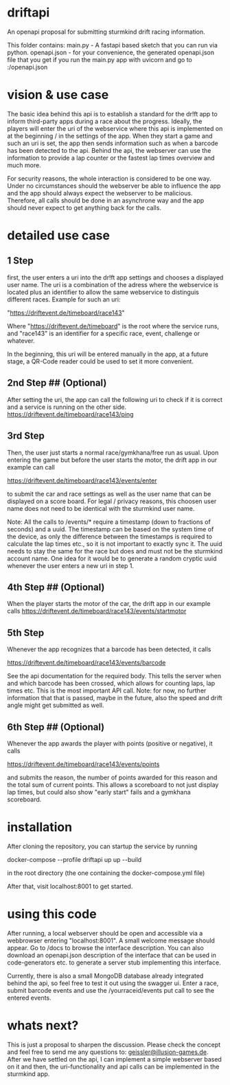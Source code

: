 # driftapi
An openapi proposal for submitting sturmkind drift racing information.

This folder contains:
main.py - A fastapi based sketch that you can run via python.
openapi.json - for your convenience, the generated openapi.json file that you get if you run the main.py app with uvicorn and go to <yourcomputer>:<yourport>/openapi.json

# vision & use case
The basic idea behind this api is to establish a standard for the dr!ft app to inform third-party apps during a race about the progress. Ideally, the players will enter the uri of the webservice where this api is implemented on at the beginning / in the settings of the app. When they start a game and such an uri is set, the app then sends information such as when a barcode has been detected to the api. Behind the api, the webserver can use the information to provide a lap counter or the fastest lap times overview and much more.

For security reasons, the whole interaction is considered to be one way. Under no circumstances should the webserver be able to influence the app and the app should always expect the webserver to be malicious. Therefore, all calls should be done in an asynchrone way and the app should never expect to get anything back for the calls.

# detailed use case
## 1 Step ##
first, the user enters a uri into the dr!ft app settings and chooses a displayed user name. The uri is a combination of the adress where the webservice is located plus an identifier to allow the same webservice to distinguis different races. Example for such an uri:

"https://driftevent.de/timeboard/race143"

Where "https://driftevent.de/timeboard" is the root where the service runs, and "race143" is an identifier for a specific race, event, challenge or whatever.

In the beginning, this uri will be entered manually in the app, at a future stage, a QR-Code reader could be used to set it more convenient.

## 2nd Step ## (Optional)
After setting the uri, the app can call the following uri to check if it is correct and a service is running on the other side.
https://driftevent.de/timeboard/race143/ping

## 3rd Step ##
Then, the user just starts a normal race/gymkhana/free run as usual. Upon entering the game but before the user starts the motor, the drift app in our example can call

https://driftevent.de/timeboard/race143/events/enter

to submit the car and race settings as well as the user name that can be displayed on a score board. For legal / privacy reasons, this choosen user name does not need to be identical with the sturmkind user name.

Note: All the calls to /events/* require a timestamp (down to fractions of seconds) and a uuid. The timestamp can be based on the system time of the device, as only the difference between the timestamps is required to calculate the lap times etc., so it is not important to exactly sync it. The uuid needs to stay the same for the race but does and must not be the sturmkind account name. One idea for it would be to generate a random cryptic uuid whenever the user enters a new uri in step 1.

## 4th Step ## (Optional)
When the player starts the motor of the car, the drift app in our example calls
https://driftevent.de/timeboard/race143/events/startmotor

## 5th Step ##
Whenever the app recognizes that a barcode has been detected, it calls 

https://driftevent.de/timeboard/race143/events/barcode

See the api documentation for the required body. This tells the server when and which barcode has been crossed, which allows for counting laps, lap times etc.
This is the most important API call. Note: for now, no further information that that is passed, maybe in the future, also the speed and drift angle might get submitted as well.

## 6th Step ## (Optional)
Whenever the app awards the player with points (positive or negative), it calls 

https://driftevent.de/timeboard/race143/events/points

and submits the reason, the number of points awarded for this reason and the total sum of current points. This allows a scoreboard to not just display lap times, but could also show "early start" fails and a gymkhana scoreboard.


# installation
After cloning the repository, you can startup the service by running

docker-compose --profile driftapi up up --build

in the root directory (the one containing the docker-compose.yml file)

After that, visit localhost:8001 to get started.

# using this code
After running, a local webserver should be open and accessible via a webbrowser entering "localhost:8001". A small welcome message should appear. Go to /docs to browse the interface description. You can also download an openapi.json description of the interface that can be used in code-generators etc. to generate a server stub implementing this interface.

Currently, there is also a small MongoDB database already integrated behind the api, so feel free to test it out using the swagger ui. Enter a race, submit barcode events and use the /yourraceid/events put call to see the entered events.

# whats next?
This is just a proposal to sharpen the discussion. Please check the concept and feel free to send me any questions to: geissler@illusion-games.de. After we have settled on the api, I can implement a simple webserver based on it and then, the uri-functionality and api calls can be implemented in the sturmkind app.
